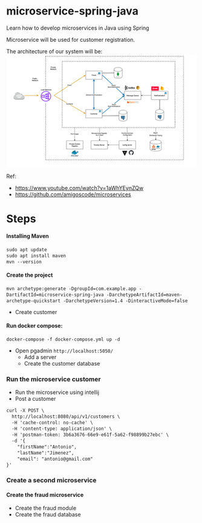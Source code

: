 # microservice-spring-java

Learn how to develop microservices in Java using Spring

Microservice will be used for customer registration.

The architecture of our system will be:
![img.png](img/architecture.png)

Ref:

- https://www.youtube.com/watch?v=1aWhYEynZQw
- https://github.com/amigoscode/microservices

# Steps

#### Installing Maven

```
sudo apt update
sudo apt install maven
mvn --version
```

#### Create the project
```
mvn archetype:generate -DgroupId=com.example.app -DartifactId=microservice-spring-java -DarchetypeArtifactId=maven-archetype-quickstart -DarchetypeVersion=1.4 -DinteractiveMode=false
```
- Create customer

#### Run docker compose:
```
docker-compose -f docker-compose.yml up -d
```
- Open pgadmin `http://localhost:5050/`
  - Add a server
  - Create the customer database

### Run the microservice customer
- Run the microservice using intellij
- Post a customer
```
curl -X POST \
  http://localhost:8080/api/v1/customers \
  -H 'cache-control: no-cache' \
  -H 'content-type: application/json' \
  -H 'postman-token: 3b6a3676-66e9-e61f-5a62-f98899b27ebc' \
  -d '{
	"firstName":"Antonio",
	"lastName":"Jimenez",
	"email": "antonio@gmail.com"
}'
```

### Create a second microservice
#### Create the fraud microservice
- Create the fraud module
- Create the fraud database
